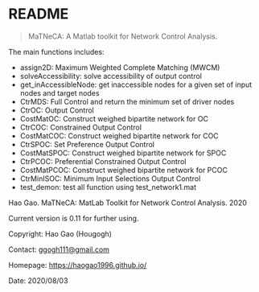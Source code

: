 # README

> MaTNeCA: A Matlab toolkit for Network Control Analysis. 

The main functions includes:

- assign2D: Maximum Weighted Complete Matching (MWCM)
- solveAccessibility: solve accessibility of output control
- get_inAccessibleNode: get inaccessible nodes for a given set of input nodes and target nodes
- CtrMDS: Full Control and return the minimum set of driver nodes
- CtrOC: Output Control
- CostMatOC: Construct weighed bipartite network for OC
- CtrCOC: Constrained Output Control
- CostMatCOC: Construct weighed bipartite network for COC
- CtrSPOC: Set Preference Output Control
- CostMatSPOC: Construct weighed bipartite network for SPOC
- CtrPCOC: Preferential Constrained Output Control
- CostMatPCOC: Construct weighed bipartite network for PCOC
- CtrMinISOC: Minimum Input Selections Output Control
- test_demon: test all function using test_network1.mat

Hao Gao. MaTNeCA: MatLab Toolkit for Network Control Analysis. 2020

Current version is 0.11 for further using.

Copyright: Hao Gao (Hougogh)

Contact: ggogh111@gmail.com

Homepage: https://haogao1996.github.io/

Date: 2020/08/03